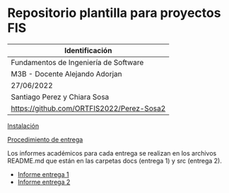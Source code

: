 # Repositorio plantilla para proyectos FIS

| Identificación |
| -------- | 
| Fundamentos de Ingeniería de Software | 
|M3B - Docente Alejando Adorjan|
|27/06/2022|
|Santiago Perez y Chiara Sosa|
|https://github.com/ORTFIS2022/Perez-Sosa2|



[Instalación](install.md)

[Procedimiento de entrega](proc_entrega.md)

Los informes académicos para cada entrega se realizan en los archivos README.md que están en las carpetas docs (entrega 1) y src (entrega 2).
* [Informe entrega 1](docs/README.md)
* [Informe entrega 2](src/README.md)


